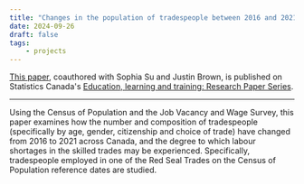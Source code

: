 ```yaml
---
title: "Changes in the population of tradespeople between 2016 and 2021"
date: 2024-09-26
draft: false
tags:
    - projects
---
```


[This paper](https://www150.statcan.gc.ca/n1/pub/81-595-m/81-595-m2024002-eng.htm), coauthored with Sophia Su and Justin Brown, is published on Statistics Canada's [Education, learning and training: Research Paper Series](https://www150.statcan.gc.ca/n1/en/catalogue/81-595-M).

---

Using the Census of Population and the Job Vacancy and Wage Survey, this paper examines how the number and composition of tradespeople (specifically by age, gender, citizenship and choice of trade) have changed from 2016 to 2021 across Canada, and the degree to which labour shortages in the skilled trades may be experienced. 
Specifically, tradespeople employed in one of the Red Seal Trades on the Census of Population reference dates are studied.
